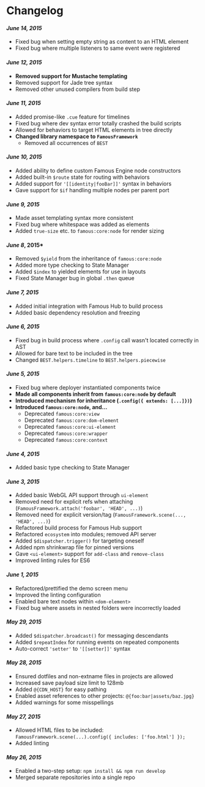 # Changelog

#### *June 14, 2015*

* Fixed bug when setting empty string as content to an HTML element
* Fixed bug where multiple listeners to same event were registered

#### *June 12, 2015*

* **Removed support for Mustache templating**
* Removed support for Jade tree syntax
* Removed other unused compilers from build step

#### *June 11, 2015*

* Added promise-like `.cue` feature for timelines
* Fixed bug where dev syntax error totally crashed the build scripts
* Allowed for behaviors to target HTML elements in tree directly
* **Changed library namespace to `FamousFramework`**
  * Removed all occurrences of `BEST`

#### *June 10, 2015*

* Added ability to define custom Famous Engine node constructors
* Added built-in `$route` state for routing with behaviors
* Added support for `'[[identity|fooBar]]'` syntax in behaviors
* Gave support for `$if` handling multiple nodes per parent port

#### *June 9, 2015*

* Made asset templating syntax more consistent
* Fixed bug where whitespace was added as elements
* Added `true-size` etc. to `famous:core:node` for render sizing

#### *June 8*, 2015*

* Removed `$yield` from the inheritance of `famous:core:node`
* Added more type checking to State Manager
* Added `$index` to yielded elements for use in layouts
* Fixed State Manager bug in global `.then` queue

#### *June 7, 2015*

* Added initial integration with Famous Hub to build process
* Added basic dependency resolution and freezing

#### *June 6, 2015*

* Fixed bug in build process where `.config` call wasn't located correctly in AST
* Allowed for bare text to be included in the tree
* Changed `BEST.helpers.timeline` to `BEST.helpers.piecewise`

#### *June 5, 2015*

* Fixed bug where deployer instantiated components twice
* **Made all components inherit from `famous:core:node` by default**
* **Introduced mechanism for inheritance (`.config({ extends: [...]})`)**
* **Introduced `famous:core:node`, and...**
  * Deprecated `famous:core:view`
  * Deprecated `famous:core:dom-element`
  * Deprecated `famous:core:ui-element`
  * Deprecated `famous:core:wrapper`
  * Deprecated `famous:core:context`

#### *June 4, 2015*

* Added basic type checking to State Manager

#### *June 3, 2015*

* Added basic WebGL API support through `ui-element`
* Removed need for explicit refs when attaching (`FamousFramework.attach('foobar', 'HEAD', ...)`)
* Removed need for explicit version/tag (`FamousFramework.scene(..., 'HEAD', ...)`)
* Refactored build process for Famous Hub support
* Refactored `ecosystem` into modules; removed API server
* Added `$dispatcher.trigger()` for targeting oneself
* Added npm shrinkwrap file for pinned versions
* Gave `<ui-element>` support for `add-class` and `remove-class`
* Improved linting rules for ES6

#### *June 1, 2015*

* Refactored/prettified the demo screen menu
* Improved the linting configuration
* Enabled bare text nodes within `<dom-element>`
* Fixed bug where assets in nested folders were incorrectly loaded

#### *May 29, 2015*

* Added `$dispatcher.broadcast()` for messaging descendants
* Added  `$repeatIndex` for running events on repeated components
* Auto-correct `'setter'` to `'[[setter]]'` syntax

#### *May 28, 2015*

- Ensured dotfiles and non-extname files in projects are allowed
- Increased save payload size limit to 128mb
- Added `@{CDN_HOST}` for easy pathing
- Enabled asset references to other projects: `@{foo:bar|assets/baz.jpg}`
- Added warnings for some misspellings

#### *May 27, 2015*

- Allowed HTML files to be included: `FamousFramework.scene(...).config({ includes: ['foo.html'] });`
- Added linting

#### *May 26, 2015*

- Enabled a two-step setup: `npm install && npm run develop`
- Merged separate repositories into a single repo
